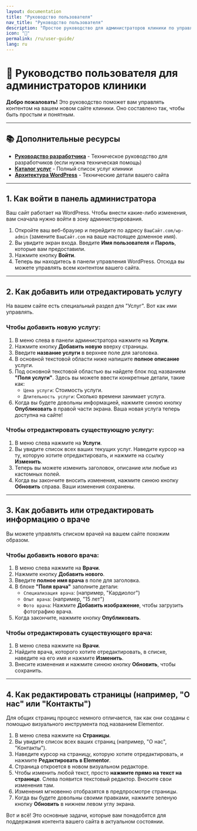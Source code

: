 ```yaml
---
layout: documentation
title: "Руководство пользователя"
nav_title: "Руководство пользователя"
description: "Простое руководство для администраторов клиники по управлению контентом сайта."
icon: "👤"
permalink: /ru/user-guide/
lang: ru
---
```


# 👤 Руководство пользователя для администраторов клиники

**Добро пожаловать!** Это руководство поможет вам управлять контентом на вашем новом сайте клиники. Оно составлено так, чтобы быть простым и понятным.

---

## 📚 Дополнительные ресурсы

- **[Руководство разработчика](/ru/developer-guide/)** - Техническое руководство для разработчиков (если нужна техническая помощь)
- **[Каталог услуг](/business/services-catalog/)** - Полный список услуг клиники
- **[Архитектура WordPress](/technical/wordpress-architecture/)** - Технические детали вашего сайта

---

## 1. Как войти в панель администратора

Ваш сайт работает на WordPress. Чтобы внести какие-либо изменения, вам сначала нужно войти в зону администрирования.

1.  Откройте ваш веб-браузер и перейдите по адресу `ВашСайт.com/wp-admin` (замените `ВашСайт.com` на ваше настоящее доменное имя).
2.  Вы увидите экран входа. Введите **Имя пользователя** и **Пароль**, которые вам предоставили.
3.  Нажмите кнопку **Войти**.
4.  Теперь вы находитесь в панели управления WordPress. Отсюда вы можете управлять всем контентом вашего сайта.

---

## 2. Как добавить или отредактировать услугу

На вашем сайте есть специальный раздел для "Услуг". Вот как ими управлять.

### Чтобы добавить новую услугу:

1.  В меню слева в панели администратора нажмите на **Услуги**.
2.  Нажмите кнопку **Добавить новую** вверху страницы.
3.  Введите **название услуги** в верхнее поле для заголовка.
4.  В основной текстовой области ниже напишите **полное описание** услуги.
5.  Под основной текстовой областью вы найдете блок под названием **"Поля услуги"**. Здесь вы можете ввести конкретные детали, такие как:
    *   `Цена услуги`: Стоимость услуги.
    *   `Длительность услуги`: Сколько времени занимает услуга.
6.  Когда вы будете довольны информацией, нажмите синюю кнопку **Опубликовать** в правой части экрана. Ваша новая услуга теперь доступна на сайте!

### Чтобы отредактировать существующую услугу:

1.  В меню слева нажмите на **Услуги**.
2.  Вы увидите список всех ваших текущих услуг. Наведите курсор на ту, которую хотите отредактировать, и нажмите на ссылку **Изменить**.
3.  Теперь вы можете изменить заголовок, описание или любые из кастомных полей.
4.  Когда вы закончите вносить изменения, нажмите синюю кнопку **Обновить** справа. Ваши изменения сохранены.

---

## 3. Как добавить или отредактировать информацию о враче

Вы можете управлять списком врачей на вашем сайте похожим образом.

### Чтобы добавить нового врача:

1.  В меню слева нажмите на **Врачи**.
2.  Нажмите кнопку **Добавить нового**.
3.  Введите **полное имя врача** в поле для заголовка.
4.  В блоке **"Поля врача"** заполните детали:
    *   `Специализация врача`: (например, "Кардиолог")
    *   `Опыт врача`: (например, "15 лет")
    *   `Фото врача`: Нажмите **Добавить изображение**, чтобы загрузить фотографию врача.
5.  Когда закончите, нажмите кнопку **Опубликовать**.

### Чтобы отредактировать существующего врача:

1.  В меню слева нажмите на **Врачи**.
2.  Найдите врача, которого хотите отредактировать, в списке, наведите на его имя и нажмите **Изменить**.
3.  Внесите изменения и нажмите синюю кнопку **Обновить**, чтобы сохранить.

---

## 4. Как редактировать страницы (например, "О нас" или "Контакты")

Для общих страниц процесс немного отличается, так как они созданы с помощью визуального инструмента под названием Elementor.

1.  В меню слева нажмите на **Страницы**.
2.  Вы увидите список всех ваших страниц (например, "О нас", "Контакты").
3.  Наведите курсор на страницу, которую хотите отредактировать, и нажмите **Редактировать в Elementor**.
4.  Страница откроется в новом визуальном редакторе.
5.  Чтобы изменить любой текст, просто **нажмите прямо на текст на странице**. Слева появится текстовый редактор. Вносите свои изменения там.
6.  Изменения мгновенно отобразятся в предпросмотре страницы.
7.  Когда вы будете довольны своими правками, нажмите зеленую кнопку **Обновить** в нижнем левом углу экрана.

Вот и всё! Это основные задачи, которые вам понадобятся для поддержания контента вашего сайта в актуальном состоянии.